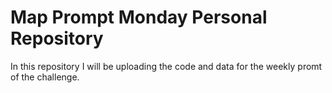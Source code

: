 # Map Prompt Monday Personal Repository 
In this repository I will be uploading the code and data for the weekly promt of the challenge. 
